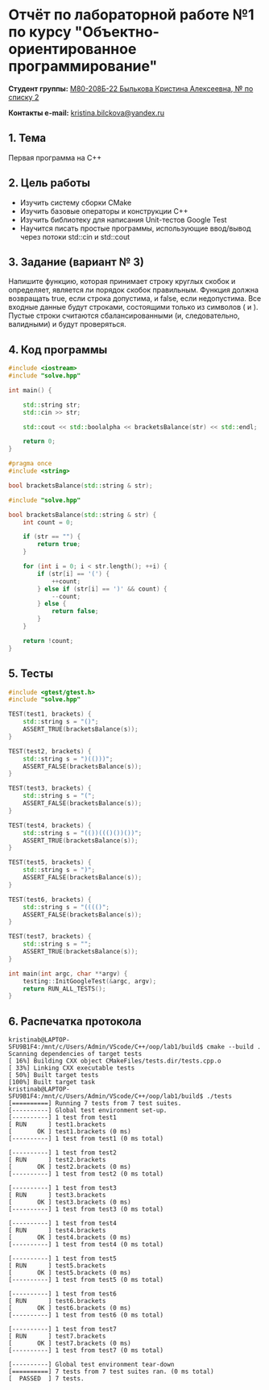 # Отчёт по лабораторной работе №1 по курсу "Объектно-ориентированное программирование"

<b>Студент группы:</b> <ins>М80-208Б-22 Былькова Кристина Алексеевна, № по списку 2</ins> 

<b>Контакты e-mail:</b> <ins>kristina.bilckova@yandex.ru</ins>

## 1. Тема
Первая программа на C++

## 2. Цель работы
- Изучить систему сборки CMake
- Изучить базовые операторы и конструкции C++
- Изучить библиотеку для написания Unit-тестов Google Test
- Научится писать простые программы, использующие ввод/вывод через потоки std::cin и std::cout

## 3. Задание (вариант № 3)
Напишите функцию, которая принимает строку круглых скобок и определяет, является ли порядок скобок правильным. Функция должна возвращать true, если строка допустима, и false, если недопустима.
Все входные данные будут строками, состоящими только из символов ( и ).
Пустые строки считаются сбалансированными (и, следовательно, валидными) и будут проверяться.

## 4. Код программы

```:src/main.cpp
#include <iostream>
#include "solve.hpp"

int main() {

    std::string str;
    std::cin >> str;

    std::cout << std::boolalpha << bracketsBalance(str) << std::endl;

    return 0;
}
```

```:src/solve.hpp
#pragma once
#include <string>

bool bracketsBalance(std::string & str);
```

```:src/solve.cpp
#include "solve.hpp"

bool bracketsBalance(std::string & str) {
    int count = 0;

    if (str == "") {
        return true;
    }

    for (int i = 0; i < str.length(); ++i) {
        if (str[i] == '(') {
            ++count; 
        } else if (str[i] == ')' && count) {
            --count;
        } else {
            return false;
        }
    }

    return !count;
}
```

## 5. Тесты

```:src/tests.cpp
#include <gtest/gtest.h>
#include "solve.hpp"

TEST(test1, brackets) {
    std::string s = "()";
    ASSERT_TRUE(bracketsBalance(s));
}

TEST(test2, brackets) {
    std::string s = ")(()))";
    ASSERT_FALSE(bracketsBalance(s));
}

TEST(test3, brackets) {
    std::string s = "(";
    ASSERT_FALSE(bracketsBalance(s));
}

TEST(test4, brackets) {
    std::string s = "(())((()())())";
    ASSERT_TRUE(bracketsBalance(s));
}

TEST(test5, brackets) {
    std::string s = ")";
    ASSERT_FALSE(bracketsBalance(s));
}

TEST(test6, brackets) {
    std::string s = "(((()";
    ASSERT_FALSE(bracketsBalance(s));
}

TEST(test7, brackets) {
    std::string s = "";
    ASSERT_TRUE(bracketsBalance(s));
}

int main(int argc, char **argv) {
    testing::InitGoogleTest(&argc, argv);
    return RUN_ALL_TESTS();
}
```

## 6. Распечатка протокола 

```
kristinab@LAPTOP-SFU9B1F4:/mnt/c/Users/Admin/VScode/C++/oop/lab1/build$ cmake --build .
Scanning dependencies of target tests
[ 16%] Building CXX object CMakeFiles/tests.dir/tests.cpp.o
[ 33%] Linking CXX executable tests
[ 50%] Built target tests
[100%] Built target task
kristinab@LAPTOP-SFU9B1F4:/mnt/c/Users/Admin/VScode/C++/oop/lab1/build$ ./tests
[==========] Running 7 tests from 7 test suites.
[----------] Global test environment set-up.
[----------] 1 test from test1
[ RUN      ] test1.brackets
[       OK ] test1.brackets (0 ms)
[----------] 1 test from test1 (0 ms total)

[----------] 1 test from test2
[ RUN      ] test2.brackets
[       OK ] test2.brackets (0 ms)
[----------] 1 test from test2 (0 ms total)

[----------] 1 test from test3
[ RUN      ] test3.brackets
[       OK ] test3.brackets (0 ms)
[----------] 1 test from test3 (0 ms total)

[----------] 1 test from test4
[ RUN      ] test4.brackets
[       OK ] test4.brackets (0 ms)
[----------] 1 test from test4 (0 ms total)

[----------] 1 test from test5
[ RUN      ] test5.brackets
[       OK ] test5.brackets (0 ms)
[----------] 1 test from test5 (0 ms total)

[----------] 1 test from test6
[ RUN      ] test6.brackets
[       OK ] test6.brackets (0 ms)
[----------] 1 test from test6 (0 ms total)

[----------] 1 test from test7
[ RUN      ] test7.brackets
[       OK ] test7.brackets (0 ms)
[----------] 1 test from test7 (0 ms total)

[----------] Global test environment tear-down
[==========] 7 tests from 7 test suites ran. (0 ms total)
[  PASSED  ] 7 tests.
```